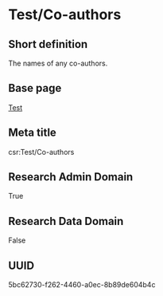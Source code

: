 # Test/Co-authors
## Short definition
The names of any co-authors.
## Base page
[Test](https://github.com/EuroCRIS/CASRAI-Dictionairies/blob/main/Objects/Test.md)
## Meta title
csr:Test/Co-authors
## Research Admin Domain
True
## Research Data Domain
False
## UUID
5bc62730-f262-4460-a0ec-8b89de604b4c
